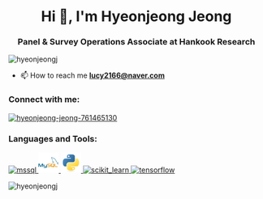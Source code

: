 <h1 align="center">Hi 👋, I'm Hyeonjeong Jeong</h1>
<h3 align="center">Panel & Survey Operations Associate at Hankook Research</h3>

<p align="left"> <img src="https://komarev.com/ghpvc/?username=hyeonjeongj&label=Profile%20views&color=0e75b6&style=flat" alt="hyeonjeongj" /> </p>

- 📫 How to reach me **lucy2166@naver.com**

<h3 align="left">Connect with me:</h3>
<p align="left">
<a href="https://linkedin.com/in/hyeonjeong-jeong-761465130" target="blank"><img align="center" src="https://raw.githubusercontent.com/rahuldkjain/github-profile-readme-generator/master/src/images/icons/Social/linked-in-alt.svg" alt="hyeonjeong-jeong-761465130" height="30" width="40" /></a>
</p>

<h3 align="left">Languages and Tools:</h3>
<p align="left"> <a href="https://www.microsoft.com/en-us/sql-server" target="_blank" rel="noreferrer"> <img src="https://www.svgrepo.com/show/303229/microsoft-sql-server-logo.svg" alt="mssql" width="40" height="40"/> </a> 
<a href="https://www.mysql.com/" target="_blank" rel="noreferrer"> <img src="https://raw.githubusercontent.com/devicons/devicon/master/icons/mysql/mysql-original-wordmark.svg" alt="mysql" width="40" height="40"/> </a> <a href="https://www.python.org" target="_blank" rel="noreferrer"> <img src="https://raw.githubusercontent.com/devicons/devicon/master/icons/python/python-original.svg" alt="python" width="40" height="40"/> </a> <a href="https://scikit-learn.org/" target="_blank" rel="noreferrer"> <img src="https://upload.wikimedia.org/wikipedia/commons/0/05/Scikit_learn_logo_small.svg" alt="scikit_learn" width="40" height="40"/> </a> <a href="https://www.tensorflow.org" target="_blank" rel="noreferrer"> <img src="https://www.vectorlogo.zone/logos/tensorflow/tensorflow-icon.svg" alt="tensorflow" width="40" height="40"/> </a> </p>
<p><img align="center" src="https://github-readme-stats.vercel.app/api/top-langs?username=hyeonjeongj&show_icons=true&locale=en&layout=compact" alt="hyeonjeongj" /></p>
